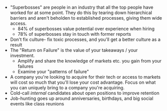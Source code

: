 * "Superbosses" are people in an industry that all the top people have worked for at some point. They do this by tearing down hierarchical barriers and aren't beholden to established processes, giving them wide access.
    * 84% of superbosses value potential over experience when hiring
    * 78% of superbosses stay in touch with former reports
* Don't fix culture- fix toxic processes, and you'll get a better culture as a result
* The "Return on Failure" is the value of your takeaways / your investment.
    * Amplify and share the knowledge of markets etc. you gain from your failures
    * Examine your "patterns of failure"
* A company you're looking to acquire for their tech or access to markets will cost so much that you'll lose your cost advantage. Focus on what you can uniquely bring to a company you're acquiring.
* Cold-call _internal_ candidates about open positions to improve retention
* Job-hunting goes up around anniversaries, birthdays, and big social events like class reunions
